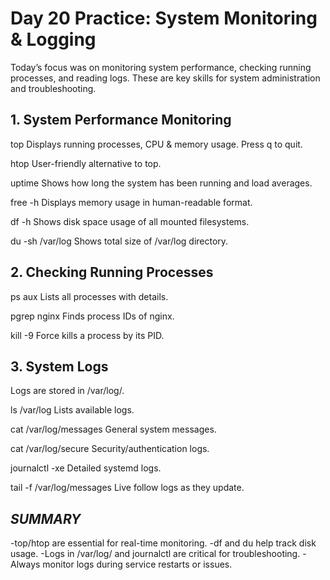 # Day 20 Practice: System Monitoring & Logging

Today’s focus was on monitoring system performance, checking running processes, and reading logs. These are key skills for system administration and troubleshooting.


## 1. System Performance Monitoring
top
Displays running processes, CPU & memory usage.
Press q to quit.

htop
User-friendly alternative to top.

uptime
Shows how long the system has been running and load averages.

free -h
Displays memory usage in human-readable format.

df -h
Shows disk space usage of all mounted filesystems.

du -sh /var/log
Shows total size of /var/log directory.

## 2. Checking Running Processes
ps aux
Lists all processes with details.

pgrep nginx
Finds process IDs of nginx.

kill -9 <PID>
Force kills a process by its PID.

## 3. System Logs
Logs are stored in /var/log/.

ls /var/log
Lists available logs.

cat /var/log/messages
General system messages.

cat /var/log/secure
Security/authentication logs.

journalctl -xe
Detailed systemd logs.

tail -f /var/log/messages
Live follow logs as they update.

## *SUMMARY* 
-top/htop are essential for real-time monitoring.
-df and du help track disk usage.
-Logs in /var/log/ and journalctl are critical for troubleshooting.
-Always monitor logs during service restarts or issues.
